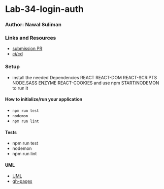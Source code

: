 # Lab-34-login-auth

### Author: Nawal Suliman 

### Links and Resources
- [submission PR](https://github.com/401-advanced-javascript-Nawal/Lab-34-login-auth/pull/1)
- [ci/cd](https://github.com/401-advanced-javascript-Nawal/Lab-34-login-auth/actions)

### Setup
- install the needed Dependencies REACT REACT-DOM REACT-SCRIPTS NODE.SASS ENZYME REACT-COOKIES and use npm START/NODEMON to run it 

#### How to initialize/run your application 
- `npm run test`
- `nodemon`
- `npm run lint` 

#### Tests
- npm run test
- nodemon  
- npm run lint 

#### UML
- [UML]()
- [gh-pages](https://401-advanced-javascript-nawal.github.io/Lab-34-login-auth/)
